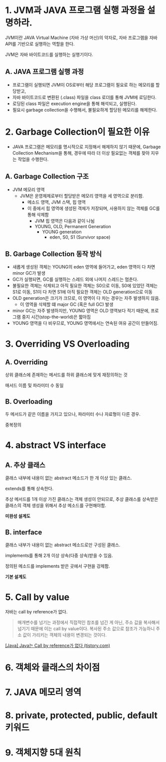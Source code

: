 # 1. JVM과 JAVA 프로그램 실행 과정을 설명하라.

JVM이란 JAVA Virtual Machine (자바 가상 머신)의 약자로, 자바 프로그램을 자바 API를 기반으로 실행하는 역할을 한다.

JVM은 자바 바이트코드를 실행하는 실행기이다.

## A. JAVA 프로그램 실행 과정

- 프로그램이 실행되면 JVM이 OS로부터 해당 프로그램이 필요로 하는 메모리를 할당받고,
- 자바 바이트코드로 변환된 (.class) 파일을 class 로더를 통해 JVM에 로딩한다.
- 로딩된 class 파일은 execution engine을 통해 해석되고, 실행된다.
- 필요시 garbage collection을 수행해서, 불필요하게 할당된 메모리를 해제한다.

# 2. Garbage Collection이 필요한 이유

- JAVA 프로그램은 메모리를 명시적으로 지정해서 해제하지 않기 때문에, Garbage Collection Mechanism을 통해, 경우에 따라 더 이상 필요없는 객체를 찾아 지우는 작업을 수행한다.

## A. Garbage Collection 구조

- JVM 메모리 영역
	- JVM은 운영체제로부터 할당받은 메모리 영역을 세 영역으로 분리함.
		- 메소드 영역, JVM 스택, 힙 영역
		- 이 중에서 힙 영역에 생성된 객체가 저장되며, 사용하지 않는 객체를 GC를 통해  삭제함
			- JVM 힙 영역은 다음과 같이 나뉨
			- YOUNG, OLD, Permanent Generation
				- YOUNG generation
					- eden, S0, S1 (Survivor space)

## B. Garbage Collection 동작 방식

- 새롭게 생성된 객체는 YOUNG의 eden 영역에 들어가고, eden 영역이 다 차면 minor GC가 발생
- GC가 실행되면, GC를 실행하는 스레드 외에 나머지 스레드는 멈춘다.
- 불필요한 객체는 삭제되고 아직 필요한 객체는 S0으로 이동, S0에 있었던 객체는 S1로 이동, S1이 다 차면 S1에 아직 필요한 객체는 OLD generation으로 이동
- OLD generation은 크기가 크므로, 이 영역이 다 차는 경우는 자주 발생하지 않음.
	- 이 영역을 삭제할 떄 major GC (혹은 full GC) 발생
- minor GC는 자주 발생하지만, YOUNG 영역은 OLD 영역보다 적기 때문에, 프로그램 중지 시간(stop-the-world)은 짧아짐
- YOUNG 영역을 다 비우므로, YOUNG 영역에서는 연속된 여유 공간이 만들어짐.

# 3. Overriding VS Overloading

## A. Overriding

상위 클래스에 존재하는 메서드를 하위 클래스에 맞게 재정의하는 것

매서드 이름 및 파라미터 수 동일

## B. Overloading

두 메서드가 같은 이름을 가지고 있으나, 파라미터 수나 자료형이 다른 경우.

중복정의

# 4. abstract VS interface

## A. 추상 클래스

클래스 내부에 내용이 없는 abstract 메소드가 한 개 이상 있는 클래스.

extends를 통해 상속한다.

추상 메서드를 1개 이상 가진 클래스는 객체 생성이 안되므로, 추상 클래스를 상속받은 클래스의 객체 생성을 위해서 추상 메소드를 구현해야함.

**미완성 설계도**

## B. interface

클래스 내부가 내용이 없는 abstract 메소드로만 구성된 클래스.

implements를 통해 2개 이상 상속(다중 상속)받을 수 있음.

정의된 메소드를 implements 받은 곳에서 구현을 강제함.

**기본 설계도**

# 5. Call by value

자바는 call by reference가 없다.

> 매개변수를 넘기는 과정에서 직접적인 참조를 넘긴 게 아닌, 주소 값을 복사해서 넘기기 때문에 이는 call by value이다. 복사된 주소 값으로 참조가 가능하니 주소 값이 가리키는 객체의 내용이 변경되는 것이다.

[[Java] Java는 Call by reference가 없다 (tistory.com)](https://deveric.tistory.com/92)

# 6. 객체와 클래스의 차이점

# 7. JAVA 메모리 영역

# 8. private, protected, public, default 키워드

# 9. 객체지향 5대 원칙



